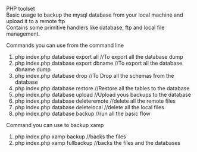PHP toolset  
Basic usage to backup the mysql database from your local machine and upload it to a remote ftp  
Contains some primitive handlers like database, ftp and local file management.


Commands you can use from the command line 

1. php index.php database export all //To export all the database dump  
2. php index.php database export dbname //To export all the database dbname dump  
3. php index.php database drop //To Drop all the schemas from the database  
4. php index.php database restore  //Restore all the tables to the database  
5. php index.php database upload  //Upload yous backups to the database  
6. php index.php database deleteremote  //delete all the remote files  
7. php index.php database deletelocal  //delete all the local files  
8. php index.php database backup  //run all the basic flow  


Command you can use to backup xamp
1. php index.php xamp backup //backs the files
2. php index.php xamp fullbackup //backs the files and the databases